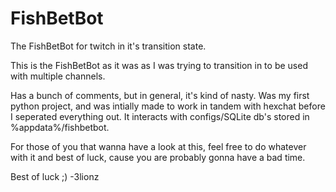# FishBetBot
The FishBetBot for twitch in it's transition state.

This is the FishBetBot as it was as I was trying to transition in to be used with multiple channels.

Has a bunch of comments, but in general, it's kind of nasty. Was my first python project, and was intially made
to work in tandem with hexchat before I seperated everything out. It interacts with configs/SQLite db's stored in
%appdata%/fishbetbot.

For those of you that wanna have a look at this, feel free to do whatever with it and best of luck, cause you are
probably gonna have a bad time.

Best of luck ;)
-3lionz
